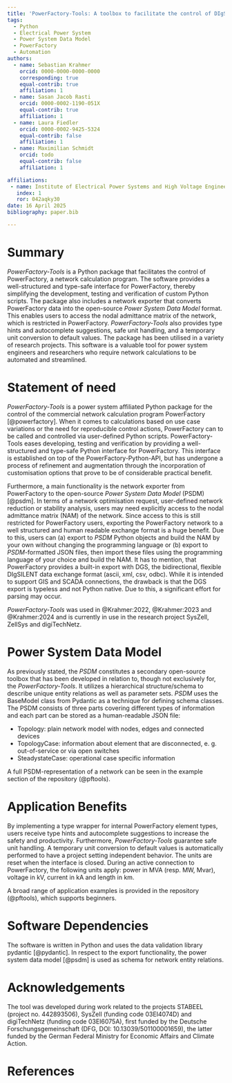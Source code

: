 ```yaml
---
title: 'PowerFactory-Tools: A toolbox to facilitate the control of DIgSILENT PowerFactory, written in Python'
tags:
  - Python
  - Electrical Power System
  - Power System Data Model
  - PowerFactory
  - Automation
authors:
  - name: Sebastian Krahmer
    orcid: 0000-0000-0000-0000
    corresponding: true
    equal-contrib: true
    affiliation: 1
  - name: Sasan Jacob Rasti
    orcid: 0000-0002-1190-051X
    equal-contrib: true
    affiliation: 1
  - name: Laura Fiedler
    orcid: 0000-0002-9425-5324
    equal-contrib: false
    affiliation: 1
  - name: Maximilian Schmidt
    orcid: todo
    equal-contrib: false
    affiliation: 1

affiliations:
 - name: Institute of Electrical Power Systems and High Voltage Engineering, TUD Dresden University of Technology, Germany
   index: 1
   ror: 042aqky30
date: 16 April 2025
bibliography: paper.bib

---
```


# Summary

_PowerFactory-Tools_ is a Python package that facilitates the control of PowerFactory, a network calculation program. 
The software provides a well-structured and type-safe interface for PowerFactory, thereby simplifying the development, testing and verification of custom Python scripts. 
The package also includes a network exporter that converts PowerFactory data into the open-source _Power System Data Model_ format. 
This enables users to access the nodal admittance matrix of the network, which is restricted in PowerFactory. 
_PowerFactory-Tools_ also provides type hints and autocomplete suggestions, safe unit handling, and a temporary unit conversion to default values. 
The package has been utilised in a variety of research projects. 
This software is a valuable tool for power system engineers and researchers who require network calculations to be automated and streamlined.

# Statement of need

_PowerFactory-Tools_ is a power system affiliated Python package for the control of the commercial network calculation program PowerFactory [@powerfactory].
When it comes to calculations based on use case variations or the need for reproducible control actions, PowerFactory can to be called and controlled via user-defined Python scripts.
PowerFactory-Tools eases developing, testing and verification by providing a well-structured and type-safe Python interface for PowerFactory.
This interface is established on top of the PowerFactory-Python-API, but has undergone a process of refinement and augmentation through the incorporation of customisation options that prove to be of considerable practical benefit.

Furthermore, a main functionality is the network exporter from PowerFactory to the open-source _Power System Data Model_ (PSDM) [@psdm].
In terms of a network optimisation request, user-defined network reduction or stability analysis, users may need explicitly access to the nodal admittance matrix (NAM) of the network. 
Since access to this is still restricted for PowerFactory users, exporting the PowerFactory network to a well structured and human readable exchange format is a huge benefit.
Due to this, users can (a) export to _PSDM_ Python objects and build the NAM by your own without changing the programming language or (b) export to _PSDM_-formatted JSON files, then import these files using the programming language of your choice and build the NAM.
It has to mention, that PowerFactory provides a built-in export with DGS, the bidirectional, flexible DIgSILENT data exchange format (ascii, xml, csv, odbc). 
While it is intended to support GIS and SCADA connections, the drawback is that the DGS export is typeless and not Python native. 
Due to this, a significant effort for parsing may occur.

_PowerFactory-Tools_ was used in @Krahmer:2022, @Krahmer:2023 and @Krahmer:2024 and is currently in use in the research project SysZell, ZellSys and digiTechNetz.

# Power System Data Model

As previously stated, the _PSDM_ constitutes a secondary open-source toolbox that has been developed in relation to, though not exclusively for, the _PowerFactory-Tools_.
It utilizes a hierarchical structure/schema to describe unique entity relations as well as parameter sets. 
_PSDM_ uses the BaseModel class from Pydantic as a technique for defining schema classes.
The PSDM consists of three parts covering different types of information and each part can be stored as a human-readable JSON file:
- Topology: plain network model with nodes, edges and connected devices
- TopologyCase: information about element that are disconnected, e. g. out-of-service or via open switches
- SteadystateCase: operational case specific information

A full PSDM-representation of a network can be seen in the example section of the repository (@pftools).

# Application Benefits

By implementing a type wrapper for internal PowerFactory element types, users 
receive type hints and autocomplete suggestions to increase the safety and productivity.
Furthermore, _PowerFactory-Tools_ guarantee safe unit handling. 
A temporary unit conversion to default values is automatically performed to have a project setting independent behavior. 
The units are reset when the interface is closed. 
During an active connection to PowerFactory, the following units apply: power in MVA (resp. MW, Mvar), voltage in kV, current in kA and length in km.

A broad range of application examples is provided in the repository (@pftools), which supports beginners.

# Software Dependencies

The software is written in Python and uses the data validation library pydantic [@pydantic].
In respect to the export functionality, the power system data model [@psdm] is used as schema for network entity relations.

# Acknowledgements

The tool was developed during work related to the projects STABEEL (project no. 442893506), SysZell (funding code 03EI4074D) and digiTechNetz (funding code 03EI6075A), first funded by the Deutsche Forschungsgemeinschaft (DFG, DOI: 10.13039/501100001659), the latter funded by the German Federal Ministry for Economic Affairs and Climate Action.

# References
